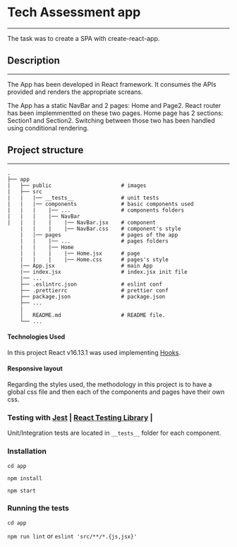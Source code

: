 # Tech Assessment app

---

The task was to create a SPA with create-react-app.

## Description

---

The App has been developed in React framework.
It consumes the APIs provided and renders the appropriate screans.

The App has a static NavBar and 2 pages: Home and Page2.
React router has been implemmentted on these two pages.
Home page has 2 sections: Section1 and Section2. 
Switching between those two has been handled using conditional rendering.


## Project structure

---

    .
    ├── app
    |   ├── public                      # images
    |   ├── src     
    |   |   |── __tests__               # unit tests
    |   |   |── components              # basic components used
    |   |   |    |── ...                # components folders
    |   |   |    |── NavBar      
    |   |   |    |    |── NavBar.jsx    # component
        |   |    |    |── NavBar.css    # component's style           
        |   |── pages                   # pages of the app
        |   |    |── ...                # pages folders
        |   |    |── Home   
        |   |    |    |── Home.jsx      # page
        |   |    |    |── Home.css      # pages's style
        |── App.jsx                     # main App
        |── index.jsx                   # index.jsx init file
        |── ...
        ├── .eslintrc.json              # eslint conf
        ├── .prettierrc                 # prettier conf
        ├── package.json                # package.json
        ├── ...
        |
        │   README.md                   # README file.
        └── ...




#### Technologies Used

In this project React v16.13.1 was used implementing [Hooks](https://react-redux.js.org/next/api/hooks).


#### Responsive layout

Regarding the styles used, the methodology in this project is to have a global css file and
then each of the components and pages have their own css.

### Testing with [Jest](https://jestjs.io/) | [React Testing Library](https://testing-library.com/) | 

Unit/Integration tests are located in `__tests__` folder for each component.


### Installation

``cd app``

``npm install``

``npm start``

### Running the tests

``cd app``

``npm run lint`` or `eslint 'src/**/*.{js,jsx}'`


